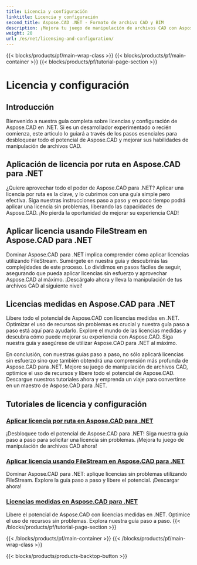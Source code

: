 ```yaml
---
title: Licencia y configuración
linktitle: Licencia y configuración
second_title: Aspose.CAD .NET - Formato de archivo CAD y BIM
description: ¡Mejora tu juego de manipulación de archivos CAD con Aspose.CAD para .NET! Aplique licencias sin problemas usando FileStream o por ruta con nuestros tutoriales paso a paso.
weight: 20
url: /es/net/licensing-and-configuration/
---
```


{{< blocks/products/pf/main-wrap-class >}}
{{< blocks/products/pf/main-container >}}
{{< blocks/products/pf/tutorial-page-section >}}

# Licencia y configuración


## Introducción

Bienvenido a nuestra guía completa sobre licencias y configuración de Aspose.CAD en .NET. Si es un desarrollador experimentado o recién comienza, este artículo lo guiará a través de los pasos esenciales para desbloquear todo el potencial de Aspose.CAD y mejorar sus habilidades de manipulación de archivos CAD.

## Aplicación de licencia por ruta en Aspose.CAD para .NET

¿Quiere aprovechar todo el poder de Aspose.CAD para .NET? Aplicar una licencia por ruta es la clave, y lo cubrimos con una guía simple pero efectiva. Siga nuestras instrucciones paso a paso y en poco tiempo podrá aplicar una licencia sin problemas, liberando las capacidades de Aspose.CAD. ¡No pierda la oportunidad de mejorar su experiencia CAD!

## Aplicar licencia usando FileStream en Aspose.CAD para .NET

Dominar Aspose.CAD para .NET implica comprender cómo aplicar licencias utilizando FileStream. Sumérgete en nuestra guía y descubrirás las complejidades de este proceso. Lo dividimos en pasos fáciles de seguir, asegurando que pueda aplicar licencias sin esfuerzo y aprovechar Aspose.CAD al máximo. ¡Descárgalo ahora y lleva la manipulación de tus archivos CAD al siguiente nivel!

## Licencias medidas en Aspose.CAD para .NET

Libere todo el potencial de Aspose.CAD con licencias medidas en .NET. Optimizar el uso de recursos sin problemas es crucial y nuestra guía paso a paso está aquí para ayudarlo. Explore el mundo de las licencias medidas y descubra cómo puede mejorar su experiencia con Aspose.CAD. Siga nuestra guía y asegúrese de utilizar Aspose.CAD para .NET al máximo.

En conclusión, con nuestras guías paso a paso, no sólo aplicará licencias sin esfuerzo sino que también obtendrá una comprensión más profunda de Aspose.CAD para .NET. Mejore su juego de manipulación de archivos CAD, optimice el uso de recursos y libere todo el potencial de Aspose.CAD. Descargue nuestros tutoriales ahora y emprenda un viaje para convertirse en un maestro de Aspose.CAD para .NET.
## Tutoriales de licencia y configuración
### [Aplicar licencia por ruta en Aspose.CAD para .NET](./apply-license-by-path/)
 ¡Desbloquee todo el potencial de Aspose.CAD para .NET! Siga nuestra guía paso a paso para solicitar una licencia sin problemas. ¡Mejora tu juego de manipulación de archivos CAD ahora!
### [Aplicar licencia usando FileStream en Aspose.CAD para .NET](./apply-license-using-filestream/)
Dominar Aspose.CAD para .NET: aplique licencias sin problemas utilizando FileStream. Explore la guía paso a paso y libere el potencial. ¡Descargar ahora!
### [Licencias medidas en Aspose.CAD para .NET](./metered-licensing/)
Libere el potencial de Aspose.CAD con licencias medidas en .NET. Optimice el uso de recursos sin problemas. Explora nuestra guía paso a paso.
{{< /blocks/products/pf/tutorial-page-section >}}

{{< /blocks/products/pf/main-container >}}
{{< /blocks/products/pf/main-wrap-class >}}

{{< blocks/products/products-backtop-button >}}
